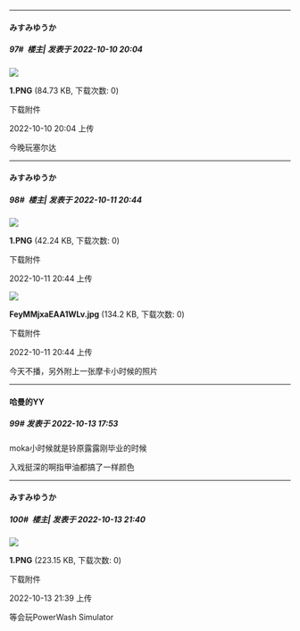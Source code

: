 

*****

####  みすみゆうか  
##### 97#         楼主| 发表于 2022-10-10 20:04

<img src="https://img.saraba1st.com/forum/202210/10/200410z1h3m76dgda63il7.png" referrerpolicy="no-referrer">

<strong>1.PNG</strong> (84.73 KB, 下载次数: 0)

下载附件

2022-10-10 20:04 上传

今晚玩塞尔达



*****

####  みすみゆうか  
##### 98#         楼主| 发表于 2022-10-11 20:44

<img src="https://img.saraba1st.com/forum/202210/11/204426y5w5k4qhll1uh549.png" referrerpolicy="no-referrer">

<strong>1.PNG</strong> (42.24 KB, 下载次数: 0)

下载附件

2022-10-11 20:44 上传

<img src="https://img.saraba1st.com/forum/202210/11/204432p09n9n700vm0nmtl.jpg" referrerpolicy="no-referrer">

<strong>FeyMMjxaEAA1WLv.jpg</strong> (134.2 KB, 下载次数: 0)

下载附件

2022-10-11 20:44 上传

今天不播，另外附上一张摩卡小时候的照片



*****

####  哈曼的YY  
##### 99#       发表于 2022-10-13 17:53

moka小时候就是铃原露露刚毕业的时候

入戏挺深的啊指甲油都搞了一样颜色



*****

####  みすみゆうか  
##### 100#         楼主| 发表于 2022-10-13 21:40

<img src="https://img.saraba1st.com/forum/202210/13/213948oas3oyyb6noshz05.png" referrerpolicy="no-referrer">

<strong>1.PNG</strong> (223.15 KB, 下载次数: 0)

下载附件

2022-10-13 21:39 上传

等会玩PowerWash Simulator

